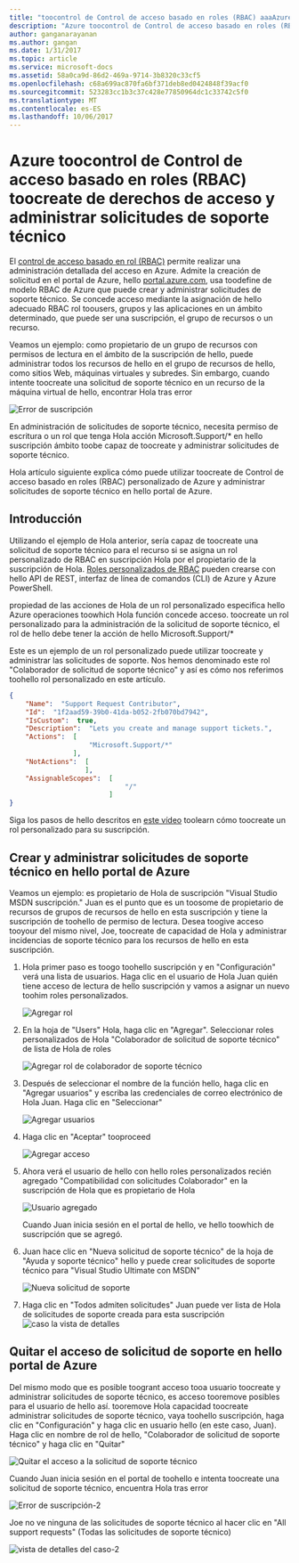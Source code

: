 ```yaml
---
title: "toocontrol de Control de acceso basado en roles (RBAC) aaaAzure toocreate de derechos de acceso y administrar solicitudes de soporte técnico | Documentos de Microsoft"
description: "Azure toocontrol de Control de acceso basado en roles (RBAC) toocreate de derechos de acceso y administrar solicitudes de soporte técnico"
author: ganganarayanan
ms.author: gangan
ms.date: 1/31/2017
ms.topic: article
ms.service: microsoft-docs
ms.assetid: 58a0ca9d-86d2-469a-9714-3b8320c33cf5
ms.openlocfilehash: c68a699ac870fa6bf371deb8ed0424848f39acf0
ms.sourcegitcommit: 523283cc1b3c37c428e77850964dc1c33742c5f0
ms.translationtype: MT
ms.contentlocale: es-ES
ms.lasthandoff: 10/06/2017
---
```

# <a name="azure-role-based-access-control-rbac-toocontrol-access-rights-toocreate-and-manage-support-requests"></a>Azure toocontrol de Control de acceso basado en roles (RBAC) toocreate de derechos de acceso y administrar solicitudes de soporte técnico

El [control de acceso basado en rol (RBAC)](https://docs.microsoft.com/azure/active-directory/role-based-access-control-what-is) permite realizar una administración detallada del acceso en Azure.
Admite la creación de solicitud en el portal de Azure, hello [portal.azure.com](https://portal.azure.com), usa toodefine de modelo RBAC de Azure que puede crear y administrar solicitudes de soporte técnico.
Se concede acceso mediante la asignación de hello adecuado RBAC rol toousers, grupos y las aplicaciones en un ámbito determinado, que puede ser una suscripción, el grupo de recursos o un recurso.

Veamos un ejemplo: como propietario de un grupo de recursos con permisos de lectura en el ámbito de la suscripción de hello, puede administrar todos los recursos de hello en el grupo de recursos de hello, como sitios Web, máquinas virtuales y subredes.
Sin embargo, cuando intente toocreate una solicitud de soporte técnico en un recurso de la máquina virtual de hello, encontrar Hola tras error

![Error de suscripción](./media/create-manage-support-requests-using-access-control/subscription-error.png)

En administración de solicitudes de soporte técnico, necesita permiso de escritura o un rol que tenga Hola acción Microsoft.Support/* en hello suscripción ámbito toobe capaz de toocreate y administrar solicitudes de soporte técnico.

Hola artículo siguiente explica cómo puede utilizar toocreate de Control de acceso basado en roles (RBAC) personalizado de Azure y administrar solicitudes de soporte técnico en hello portal de Azure.

## <a name="getting-started"></a>Introducción

Utilizando el ejemplo de Hola anterior, sería capaz de toocreate una solicitud de soporte técnico para el recurso si se asigna un rol personalizado de RBAC en suscripción Hola por el propietario de la suscripción de Hola.
[Roles personalizados de RBAC](https://azure.microsoft.com/documentation/articles/role-based-access-control-custom-roles/) pueden crearse con hello API de REST, interfaz de línea de comandos (CLI) de Azure y Azure PowerShell.

propiedad de las acciones de Hola de un rol personalizado especifica hello Azure operaciones toowhich Hola función concede acceso.
toocreate un rol personalizado para la administración de la solicitud de soporte técnico, el rol de hello debe tener la acción de hello Microsoft.Support/*

Este es un ejemplo de un rol personalizado puede utilizar toocreate y administrar las solicitudes de soporte.
Nos hemos denominado este rol "Colaborador de solicitud de soporte técnico" y así es cómo nos referimos toohello rol personalizado en este artículo.

``` Json
{
    "Name":  "Support Request Contributor",
    "Id":  "1f2aad59-39b0-41da-b052-2fb070bd7942",
    "IsCustom":  true,
    "Description":  "Lets you create and manage support tickets.",
    "Actions":  [
                    "Microsoft.Support/*"
                ],
    "NotActions":  [
                   ],
    "AssignableScopes":  [
                             "/"
                         ]
}
```

Siga los pasos de hello descritos en [este vídeo](https://www.youtube.com/watch?v=-PaBaDmfwKI) toolearn cómo toocreate un rol personalizado para su suscripción.

## <a name="create-and-manage-support-requests-in-hello-azure-portal"></a>Crear y administrar solicitudes de soporte técnico en hello portal de Azure

Veamos un ejemplo: es propietario de Hola de suscripción "Visual Studio MSDN suscripción."
Juan es el punto que es un toosome de propietario de recursos de grupos de recursos de hello en esta suscripción y tiene la suscripción de toohello de permiso de lectura.
Desea toogive acceso tooyour del mismo nivel, Joe, toocreate de capacidad de Hola y administrar incidencias de soporte técnico para los recursos de hello en esta suscripción.

1. Hola primer paso es toogo toohello suscripción y en "Configuración" verá una lista de usuarios. Haga clic en el usuario de Hola Juan quién tiene acceso de lectura de hello suscripción y vamos a asignar un nuevo toohim roles personalizados.

    ![Agregar rol](./media/create-manage-support-requests-using-access-control/add-role.png)

2. En la hoja de "Users" Hola, haga clic en "Agregar". Seleccionar roles personalizados de Hola "Colaborador de solicitud de soporte técnico" de lista de Hola de roles

    ![Agregar rol de colaborador de soporte técnico](./media/create-manage-support-requests-using-access-control/add-support-contributor-role.png)

3. Después de seleccionar el nombre de la función hello, haga clic en "Agregar usuarios" y escriba las credenciales de correo electrónico de Hola Juan. Haga clic en "Seleccionar"

    ![Agregar usuarios](./media/create-manage-support-requests-using-access-control/add-users.png)

4. Haga clic en "Aceptar" tooproceed

    ![Agregar acceso](./media/create-manage-support-requests-using-access-control/add-access.png)

5. Ahora verá el usuario de hello con hello roles personalizados recién agregado "Compatibilidad con solicitudes Colaborador" en la suscripción de Hola que es propietario de Hola

    ![Usuario agregado](./media/create-manage-support-requests-using-access-control/user-added.png)

    Cuando Juan inicia sesión en el portal de hello, ve hello toowhich de suscripción que se agregó.

7. Juan hace clic en "Nueva solicitud de soporte técnico" de la hoja de "Ayuda y soporte técnico" hello y puede crear solicitudes de soporte técnico para "Visual Studio Ultimate con MSDN"

    ![Nueva solicitud de soporte](./media/create-manage-support-requests-using-access-control/new-support-request.png)

8. Haga clic en "Todos admiten solicitudes" Juan puede ver lista de Hola de solicitudes de soporte creada para esta suscripción ![caso la vista de detalles](./media/create-manage-support-requests-using-access-control/case-details-view.png)

## <a name="remove-support-request-access-in-hello-azure-portal"></a>Quitar el acceso de solicitud de soporte en hello portal de Azure

Del mismo modo que es posible toogrant acceso tooa usuario toocreate y administrar solicitudes de soporte técnico, es acceso tooremove posibles para el usuario de hello así.
tooremove Hola capacidad toocreate administrar solicitudes de soporte técnico, vaya toohello suscripción, haga clic en "Configuración" y haga clic en usuario hello (en este caso, Juan).
Haga clic en nombre de rol de hello, "Colaborador de solicitud de soporte técnico" y haga clic en "Quitar"

![Quitar el acceso a la solicitud de soporte técnico](./media/create-manage-support-requests-using-access-control/remove-support-request-access.png)

Cuando Juan inicia sesión en el portal de toohello e intenta toocreate una solicitud de soporte técnico, encuentra Hola tras error

![Error de suscripción-2](./media/create-manage-support-requests-using-access-control/subscription-error-2.png)

Joe no ve ninguna de las solicitudes de soporte técnico al hacer clic en "All support requests" (Todas las solicitudes de soporte técnico)

![vista de detalles del caso-2](./media/create-manage-support-requests-using-access-control/case-details-view-2.png)
